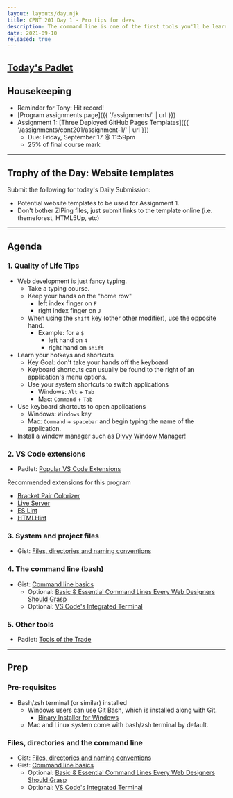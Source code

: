 ```yaml
---
layout: layouts/day.njk
title: CPNT 201 Day 1 - Pro tips for devs
description: The command line is one of the first tools you'll be learning as a dev. Your friends and family will think you're hacking the NSA when you're really just listing directory contents.
date: 2021-09-10
released: true
---
```


## [Today's Padlet](https://padlet.com/acidtone/fall_2021)

## Housekeeping
- Reminder for Tony: Hit record!
- [Program assignments page]({{ '/assignments/' | url }})
- Assignment 1: [Three Deployed GitHub Pages Templates]({{ '/assignments/cpnt201/assignment-1/' | url }})
    - Due: Friday, September 17 @ 11:59pm
    - 25% of final course mark

---

## Trophy of the Day: Website templates
Submit the following for today's Daily Submission:
- Potential website templates to be used for Assignment 1.
- Don't bother ZIPing files, just submit links to the template online (i.e. themeforest, HTML5Up, etc)

---
## Agenda
### 1. Quality of Life Tips
- Web development is just fancy typing.
    - Take a typing course.
    - Keep your hands on the "home row"
        - left index finger on `F`
        - right index finger on `J`
    - When using the `shift` key (other other modifier), use the opposite hand.
        - Example: for a `$` 
            - left hand on `4`
            - right hand on `shift`
- Learn your hotkeys and shortcuts
    - Key Goal: don't take your hands off the keyboard
    - Keyboard shortcuts can usually be found to the right of an application's menu options.
    - Use your system shortcuts to switch applications
        - Windows: `Alt` + `Tab`
        - Mac: `Command` + `Tab`
- Use keyboard shortcuts to open applications
    - Windows: `Windows` key
    - Mac: `Command` + `spacebar` and begin typing the name of the application.
- Install a window manager such as [Divvy Window Manager](https://mizage.com/windivvy/)!

### 2. VS Code extensions
- Padlet: [Popular VS Code Extensions](https://padlet.com/acidtone/vscodeextensions)

Recommended extensions for this program
- [Bracket Pair Colorizer](https://marketplace.visualstudio.com/items?itemName=CoenraadS.bracket-pair-colorizer)
- [Live Server](https://marketplace.visualstudio.com/items?itemName=ritwickdey.LiveServer)
- [ES Lint](https://marketplace.visualstudio.com/items?itemName=dbaeumer.vscode-eslint)
- [HTMLHint](https://marketplace.visualstudio.com/items?itemName=mkaufman.HTMLHint)

### 3. System and project files
- Gist: [Files, directories and naming conventions](https://gist.github.com/acidtone/d77059ec1851eff266339a3df70f6984)

### 4. The command line (bash)
- Gist: [Command line basics](https://gist.github.com/acidtone/316d2bd9cf59f841684dbd68ffc3ee95)
    - Optional: [Basic & Essential Command Lines Every Web Designers Should Grasp](https://www.hongkiat.com/blog/web-designers-essential-command-lines/)
    - Optional: [VS Code's Integrated Terminal](https://code.visualstudio.com/docs/editor/integrated-terminal) 

### 5. Other tools
- Padlet: [Tools of the Trade](https://padlet.com/acidtone/webdevtools)

---

## Prep
### Pre-requisites
- Bash/zsh terminal (or similar) installed
  - Windows users can use Git Bash, which is installed along with Git.
      - [Binary Installer for Windows](https://git-scm.com/download/win)
  - Mac and Linux system come with bash/zsh terminal by default.

### Files, directories and the command line
- Gist: [Files, directories and naming conventions](https://gist.github.com/acidtone/d77059ec1851eff266339a3df70f6984)
- Gist: [Command line basics](https://gist.github.com/acidtone/316d2bd9cf59f841684dbd68ffc3ee95)
    - Optional: [Basic & Essential Command Lines Every Web Designers Should Grasp](https://www.hongkiat.com/blog/web-designers-essential-command-lines/)
    - Optional: [VS Code's Integrated Terminal](https://code.visualstudio.com/docs/editor/integrated-terminal) 